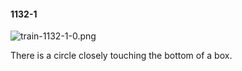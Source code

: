 #### 1132-1
![train-1132-1-0.png](https://github.com/lil-lab/nlvr/raw/master/nlvr/train/images/14/train-1132-1-0.png "train-1132-1-0.png")

There is a circle closely touching the bottom of a box.